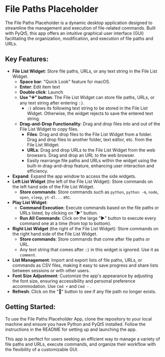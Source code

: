 # File Paths Placeholder
The File Paths Placeholder is a dynamic desktop application designed to streamline the management and execution of file-related commands. Built with PyQt5, this app offers an intuitive graphical user interface (GUI) facilitating the organization, modification, and execution of file paths and URLs.

## Key Features:
- **File List Widget**: Store file paths, URLs, or any text string in the File List Widget.
	- **Space bar**: "Quick Look" feature for macOS.
	- **Enter**: Edit item text
	- **Double click**: Launch
	- **Use "➕" button**: The File List Widget can store file paths, URLs, or any text string after entering `:}`.
		- `:}` allows its following text string to be stored in the File List Widget. Otherwise, the widget rejects to save the entered text string.
	- **Drag-and-Drop Functionality**: Drag and drop files into and out of the File List Widget to copy files.
		- **Files**: Drag and drop files to the File List Widget from a folder. Drag and drop files to another folder, text editor, etc. from the File List Widget.
		- **URLs**: Drag and drop URLs to the File List Widget from the web browsers. Drag and drop an URL to the web browser.
		- Easily rearrange file paths and URLs within the widget using the built-in drag-and-drop feature, enhancing user interaction and efficiency.
- **Expand**: Expand the app window to access the side widgets.
- **Left List Widget** (the left of the File List Widget): Store commands on the left hand side of the File List Widget.
	- **Store commands**: Store commands such as `python`, `python -m`, `node`, `open`, `sleep`, `yt-dl...` etc.
- **Play List Widget**:
	- **Command Execution**: Execute commands based on the file paths or URLs listed, by clicking on "▶" button. 
	- **Run All Commands**: Click on the large "▶" button to execute every command one at a time (from top to bottom).
- **Right List Widget** (the right of the File List Widget): Store commands on the right hand side of the File List Widget.
	- **Store commands**: Store commands that come after file paths or URL.
	- Any text string that comes after `:}` in this widget is ignored. Use it as `comment`.
- **List Management**: Import and export lists of file paths, URLs, or commands as CSV files, making it easy to save progress and share lists between sessions or with other users.
- **Font Size Adjustment**: Customize the app's appearance by adjusting the font size, ensuring accessibility and personal preference accommodation. Use `Cmd +` and `Cmd -` .
- **Refresh**: Click on the "🔄" button to see if any file path no longer exists.

## Getting Started:
To use the File Paths Placeholder App, clone the repository to your local machine and ensure you have Python and PyQt5 installed. Follow the instructions in the README for setting up and launching the app.

This app is perfect for users seeking an efficient way to manage a variety of file paths and URLs, execute commands, and organize their workflow with the flexibility of a customizable GUI.
